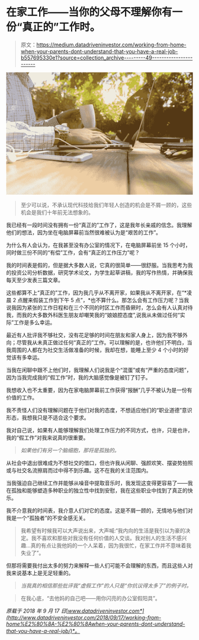 # 在家工作——当你的父母不理解你有一份“真正的”工作时。

> 原文：<https://medium.datadriveninvestor.com/working-from-home-when-your-parents-dont-understand-that-you-have-a-real-job-b557695330e1?source=collection_archive---------49----------------------->

![](img/c824d112cb4278308318f1890814a39e.png)

> 至少可以说，不承认现代科技给我们年轻人创造的机会是不屑一顾的，这些机会是我们十年前无法想象的。

我已经有一段时间没有拥有一份“真正的”工作了，这是我年长亲戚的信念。我理解他们的想法，因为坐在电脑屏幕前当然很难被认为是“艰苦的工作”。

为什么有人会认为，在我甚至没有办公室的情况下，在电脑屏幕前坐 15 个小时，同时做三份不同的“有偿”工作，会有“真正的工作压力”呢？

我的时间表是假的，但是据大多数人说，它真的很简单——很舒服。当我思考为我的投资公司分析数据，研究学术论文，为学生起草讲稿，我的写作热情，并确保我每天至少发表三篇文章。

这些都算不上“真正的”工作，因为我几乎从不离开家，如果我从不离开家，在“*凌晨 2 点醒来假装工作到下午 5 点”，*也不算什么。那怎么会有工作压力呢？当我说我因为紧张的工作日程和在三个不同的时区工作而昏厥时，怎么会有人认真对待我，而我的大多数外科医生朋友却嘲笑我的“娘娘腔态度”,说我从未做过任何“实际”工作是多么幸运。

最近有人批评我不够社交，没有花足够的时间在朋友和家人身上，因为我不够外向；尽管我从未真正做过任何“真正的”工作。可以理解的是，也许他们不明白，当我周围的人都在为社交生活做准备的时候，我却在想，能睡上至少 4 个小时的好觉该有多幸运。

当我在闲聊中跟不上他们时，我理解人们说我是个“混蛋”或有“严重的态度问题”，因为当我完成我的“假工作”时，我的大脑感觉像是被钉了钉子。

我想收入也不太重要，因为在家电脑屏幕前工作获得“报酬”几乎不被认为是一份有价值的工作。

我不责怪人们没有理解问题在于他们对我的态度，不想适应他们的“职业道德”意识形态，我想我只是不适合这个要求。

我对自己说，如果有人能够理解我们处理工作压力的不同方式，也许，只是也许，我的“假工作”对我来说真的很重要。

> *如果他们有另一个脑细胞，那将是孤独的。*

从社会中退出很难成为不想社交的借口，但也许我从闲聊、强颜欢笑、摆姿势拍照或与社交名流擦肩而过中得不到乐趣。这不在我的关注范围内。

当我强迫自己继续工作并能够从噪音中提取音乐时，我发现这变得更容易了——我在孤独和能够塑造多种职业的独立性中找到安慰，我在这些职业中找到了真正的快乐。

我不介意我的时间表，我介意人们对它的态度。这是不屑一顾的，无情地与他们对我是一个“孤独者”的不安全感无关。

> 我希望有时候我可以大声说出来，大声喊:“我内向的生活是我引以为豪的决定。我不喜欢和那些对我没有任何价值的人交谈。我对别人的生活不感兴趣…真的有点让我他妈的一个人呆着，因为我很忙，在家工作并不意味着我失业了”。

但那将需要我付出太多的努力来解释一些人们可能不会理解的东西，而且这些人对我来说基本上是无足轻重的。

> *当我真的相信那些批评我“虚假工作”的人只是“你抗议得太多了”的例子时。*

> 在我心底，“去他妈的自己吧——用你闪亮的办公室假阳具”。

*原载于 2018 年 9 月 17 日*[*www.datadriveninvestor.com*](http://www.datadriveninvestor.com/2018/09/17/working-from-home%E2%80%8A-%E2%80%8Awhen-your-parents-dont-understand-that-you-have-a-real-job/)*。*